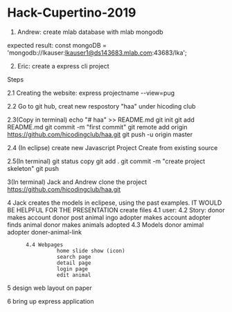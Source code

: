 # Hack-Cupertino-2019

1. Andrew: create mlab database with mlab mongodb

expected result: const mongoDB = 'mongodb://lkauser:lkauser1@ds143683.mlab.com:43683/lka';

2. Eric: create a express cli project

Steps

 2.1 Creating the website: express projectname --view=pug
  
 2.2 Go to git hub, creat new respostory "haa" under hicoding club

 2.3(Copy in terminal)
      echo "# haa" >> README.md
      git init
      git add README.md
      git commit -m "first commit"
      git remote add origin https://github.com/hicodingclub/haa.git
      git push -u origin master
      
 2.4 (In eclipse)
      create new Javascript Project
      Create from existing source
      
 2.5(In terminal)
      git status
      copy
      git add . 
      git commit -m "create project skeleton" 
      git push
          
 3(In terminal) 
      Jack and Andrew clone the project  https://github.com/hicodingclub/haa.git
      
 4 Jack creates the models in eclipese, using the past examples. IT WOULD BE HELPFUL FOR THE PRESENTATION
      create files
           4.1 user:
           4.2 Story:
                    donor makes account
                    donor post animal ingo 
                    adopter makes account 
                    adopter finds animal 
                    donor makes animals adopted 
           4.3 Models
                    donor
                    amimal 
                    adopter 
                    doner-animal-link
                
          4.4 Webpages
                    home slide show (icon)
                    search page
                    detail page 
                    login page 
                    edit animal 
   
   5 design web layout on paper 
   
   6 bring up express application
      
                    
   
                   
 
 
  
